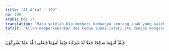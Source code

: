 ```yaml
---
title: "Al-A'raf - 190"
no: 190
arabic_no: ١٩٠
translation: "Maka setelah Dia memberi keduanya seorang anak yang saleh, mereka menjadikan sekutu bagi Allah terhadap anak yang telah dianugerahkan-Nya itu. Maka Mahatinggi Allah dari apa yang mereka persekutukan."
tafsir: "Allah memperkenankan doa kedua suami-isteri itu dengan menganugerahkan anak yang saleh kepada keduanya. Tetapi kemudian mereka tidaklah bersyukur kepada Allah atas nikmat itu, bahkan mereka menisbahkan anak yang saleh itu kepada berhala-berhala dengan mengatakan bahwa anak itu hamba dari patung-patung, atau mereka hubungkan anak itu kepada binatang-binatang atau kepada alam. Mereka tidak mengatakan anak itu sebagai anugerah Allah. Oleh karena itu mereka tidak bersyukur kepada Allah. Maha Suci Allah dari apa yang mereka sekutukan."
---
```

فَلَمَّآ اٰتٰىهُمَا صَالِحًا جَعَلَا لَهٗ شُرَكَاۤءَ فِيْمَآ اٰتٰىهُمَا ۚفَتَعٰلَى اللّٰهُ عَمَّا يُشْرِكُوْنَ